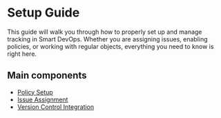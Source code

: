 # Setup Guide 
This guide will walk you through how to properly set up and manage tracking in Smart DevOps. Whether you are assigning issues, enabling policies, or working with regular objects, everything you need to know is right here.

## Main components
- [Policy Setup](/setupguide/policymain/policysetupguide.md)
- [Issue Assignment](/setupguide/issueassignment.md)
- [Version Control Integration](/setupguide/integration.md)